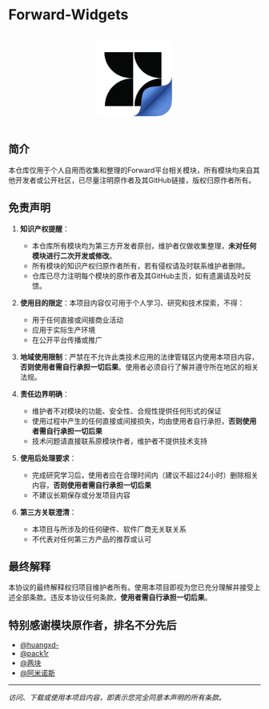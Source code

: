 # Forward-Widgets
<p align="center">
  <br>
  <img width="150" src="./icon.png">
  <br>
  <br>
</p>


## 简介

本仓库仅用于个人自用而收集和整理的Forward平台相关模块，所有模块均来自其他开发者或公开社区，已尽量注明原作者及其GitHub链接，版权归原作者所有。

## 免责声明

1. **知识产权提醒**：
   - 本仓库所有模块均为第三方开发者原创，维护者仅做收集整理，**未对任何模块进行二次开发或修改**。
   - 所有模块的知识产权归原作者所有，若有侵权请及时联系维护者删除。
   - 仓库已尽力注明每个模块的原作者及其GitHub主页，如有遗漏请及时反馈。

2. **使用目的限定**：本项目内容仅可用于个人学习、研究和技术探索，不得：
   - 用于任何直接或间接商业活动
   - 应用于实际生产环境
   - 在公开平台传播或推广

3. **地域使用限制**：严禁在不允许此类技术应用的法律管辖区内使用本项目内容，**否则使用者需自行承担一切后果**。使用者必须自行了解并遵守所在地区的相关法规。

4. **责任边界明确**：
   - 维护者不对模块的功能、安全性、合规性提供任何形式的保证
   - 使用过程中产生的任何直接或间接损失，均由使用者自行承担，**否则使用者需自行承担一切后果**
   - 技术问题请直接联系原模块作者，维护者不提供技术支持

5. **使用后处理要求**：
   - 完成研究学习后，使用者应在合理时间内（建议不超过24小时）删除相关内容，**否则使用者需自行承担一切后果**
   - 不建议长期保存或分发项目内容

6. **第三方关联澄清**：
   - 本项目与所涉及的任何硬件、软件厂商无关联关系
   - 不代表对任何第三方产品的推荐或认可

## 最终解释

本协议的最终解释权归项目维护者所有。使用本项目即视为您已充分理解并接受上述全部条款。违反本协议任何条款，**使用者需自行承担一切后果**。


## 特别感谢模块原作者，排名不分先后

- [@huangxd-](https://github.com/huangxd-/ForwardWidgets)
- [@pack1r](https://github.com/pack1r/ForwardWidgets)
- [@两块](https://github.com/2kuai/ForwardWidgets)
- [@阿米诺斯](https://github.com/quantumultxx/FW-Widgets)

---

*访问、下载或使用本项目内容，即表示您完全同意本声明的所有条款。*



